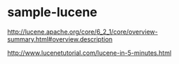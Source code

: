 # sample-lucene

http://lucene.apache.org/core/6_2_1/core/overview-summary.html#overview.description

http://www.lucenetutorial.com/lucene-in-5-minutes.html